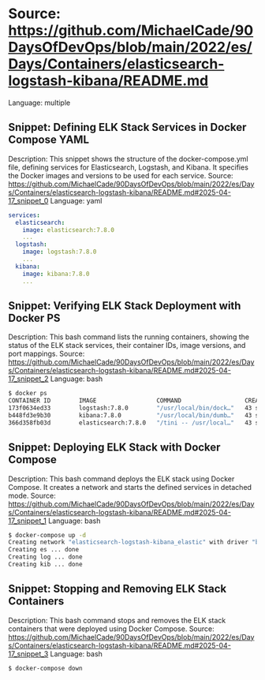 # Source: https://github.com/MichaelCade/90DaysOfDevOps/blob/main/2022/es/Days/Containers/elasticsearch-logstash-kibana/README.md
Language: multiple

## Snippet: Defining ELK Stack Services in Docker Compose YAML
Description: This snippet shows the structure of the docker-compose.yml file, defining services for Elasticsearch, Logstash, and Kibana. It specifies the Docker images and versions to be used for each service.
Source: https://github.com/MichaelCade/90DaysOfDevOps/blob/main/2022/es/Days/Containers/elasticsearch-logstash-kibana/README.md#2025-04-17_snippet_0
Language: yaml

```yaml
services:
  elasticsearch:
    image: elasticsearch:7.8.0
    ...
  logstash:
    image: logstash:7.8.0
    ...
  kibana:
    image: kibana:7.8.0
    ...
```

## Snippet: Verifying ELK Stack Deployment with Docker PS
Description: This bash command lists the running containers, showing the status of the ELK stack services, their container IDs, image versions, and port mappings.
Source: https://github.com/MichaelCade/90DaysOfDevOps/blob/main/2022/es/Days/Containers/elasticsearch-logstash-kibana/README.md#2025-04-17_snippet_2
Language: bash

```bash
$ docker ps
CONTAINER ID        IMAGE                 COMMAND                  CREATED             STATUS                    PORTS                                                                                            NAMES
173f0634ed33        logstash:7.8.0        "/usr/local/bin/dock…"   43 seconds ago      Up 41 seconds             0.0.0.0:5000->5000/tcp, 0.0.0.0:5044->5044/tcp, 0.0.0.0:9600->9600/tcp, 0.0.0.0:5000->5000/udp   log
b448fd3e9b30        kibana:7.8.0          "/usr/local/bin/dumb…"   43 seconds ago      Up 42 seconds             0.0.0.0:5601->5601/tcp                                                                           kib
366d358fb03d        elasticsearch:7.8.0   "/tini -- /usr/local…"   43 seconds ago      Up 42 seconds (healthy)   0.0.0.0:9200->9200/tcp, 0.0.0.0:9300->9300/tcp                                                   es
```

## Snippet: Deploying ELK Stack with Docker Compose
Description: This bash command deploys the ELK stack using Docker Compose. It creates a network and starts the defined services in detached mode.
Source: https://github.com/MichaelCade/90DaysOfDevOps/blob/main/2022/es/Days/Containers/elasticsearch-logstash-kibana/README.md#2025-04-17_snippet_1
Language: bash

```bash
$ docker-compose up -d
Creating network "elasticsearch-logstash-kibana_elastic" with driver "bridge"
Creating es ... done
Creating log ... done
Creating kib ... done
```

## Snippet: Stopping and Removing ELK Stack Containers
Description: This bash command stops and removes the ELK stack containers that were deployed using Docker Compose.
Source: https://github.com/MichaelCade/90DaysOfDevOps/blob/main/2022/es/Days/Containers/elasticsearch-logstash-kibana/README.md#2025-04-17_snippet_3
Language: bash

```bash
$ docker-compose down
```